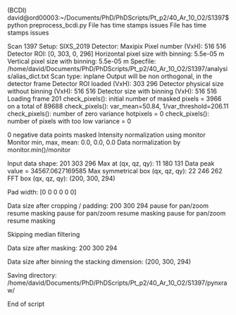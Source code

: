 (BCDI) david@ord00003:~/Documents/PhD/PhDScripts/Pt_p2/40_Ar_10_O2/S1397$ python preprocess_bcdi.py 
File has time stamps issues
File has time stamps issues

Scan 1397
Setup:  SIXS_2019
Detector:  Maxipix
Pixel number (VxH):  516 516
Detector ROI: [0, 303, 0, 296]
Horizontal pixel size with binning:  5.5e-05 m
Vertical pixel size with binning:  5.5e-05 m
Specfile:  /home/david/Documents/PhD/PhDScripts/Pt_p2/40_Ar_10_O2/S1397/analysis/alias_dict.txt
Scan type:  inplane
Output will be non orthogonal, in the detector frame
Detector ROI loaded (VxH): 303 296
Detector physical size without binning (VxH): 516 516
Detector size with binning (VxH): 516 516
Loading frame 201
check_pixels(): initial number of masked pixels = 3966 on a total of 89688
check_pixels(): var_mean=50.84, 1/var_threshold=206.11
check_pixels(): number of zero variance hotpixels = 0
check_pixels(): number of pixels with too low variance = 0

0  negative data points masked
Intensity normalization using monitor
Monitor min, max, mean: 0.0, 0.0, 0.0
Data normalization by monitor.min()/monitor


Input data shape: 201 303 296
Max at (qx, qz, qy):  11 180 131
Data peak value =  34567.0627169585
Max symmetrical box (qx, qz, qy):  22 246 262
FFT box (qx, qz, qy):  (200, 300, 294)

Pad width: [0 0 0 0 0 0]

Data size after cropping / padding: 200 300 294
pause for pan/zoom
resume masking
pause for pan/zoom
resume masking
pause for pan/zoom
resume masking

Skipping median filtering

Data size after masking: 200 300 294

Data size after binning the stacking dimension: (200, 300, 294)

Saving directory: /home/david/Documents/PhD/PhDScripts/Pt_p2/40_Ar_10_O2/S1397/pynxraw/

End of script
